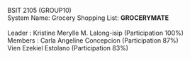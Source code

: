 BSIT 2105 (GROUP10)<br>
System Name: Grocery Shopping List: **GROCERYMATE**<br>
<br>Leader     : Kristine Merylle M. Lalong-isip (Participation 100%)<br>
Members    : Carla Angeline Concepcion (Participation 87%)<br>
             Vien Ezekiel Estolano (Participation 83%)
